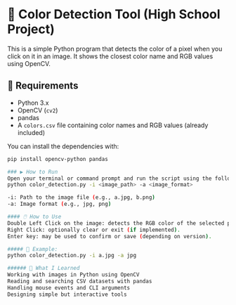 # 🎨 Color Detection Tool (High School Project)
This is a simple Python program that detects the color of a pixel when you click on it in an image. It shows the closest color name and RGB values using OpenCV.

## 🔧 Requirements
- Python 3.x
- OpenCV (`cv2`)
- pandas
- A `colors.csv` file containing color names and RGB values (already included)

You can install the dependencies with:
```bash
pip install opencv-python pandas

### ▶️ How to Run
Open your terminal or command prompt and run the script using the following format:
python color_detection.py -i <image_path> -a <image_format>

-i: Path to the image file (e.g., a.jpg, b.png)
-a: Image format (e.g., jpg, png)

#### 🖱️ How to Use
Double Left Click on the image: detects the RGB color of the selected pixel.
Right Click: optionally clear or exit (if implemented).
Enter key: may be used to confirm or save (depending on version).

##### 📁 Example:
python color_detection.py -i a.jpg -a jpg

###### 🧠 What I Learned
Working with images in Python using OpenCV
Reading and searching CSV datasets with pandas
Handling mouse events and CLI arguments
Designing simple but interactive tools
